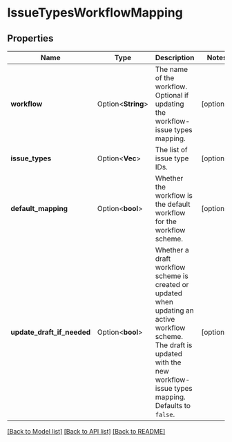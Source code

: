 # IssueTypesWorkflowMapping

## Properties

Name | Type | Description | Notes
------------ | ------------- | ------------- | -------------
**workflow** | Option<**String**> | The name of the workflow. Optional if updating the workflow-issue types mapping. | [optional]
**issue_types** | Option<**Vec<String>**> | The list of issue type IDs. | [optional]
**default_mapping** | Option<**bool**> | Whether the workflow is the default workflow for the workflow scheme. | [optional]
**update_draft_if_needed** | Option<**bool**> | Whether a draft workflow scheme is created or updated when updating an active workflow scheme. The draft is updated with the new workflow-issue types mapping. Defaults to `false`. | [optional]

[[Back to Model list]](../README.md#documentation-for-models) [[Back to API list]](../README.md#documentation-for-api-endpoints) [[Back to README]](../README.md)


